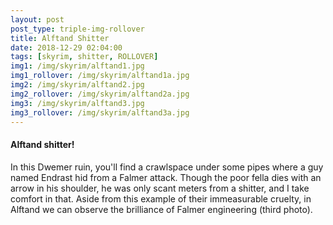 ```yaml
---
layout: post
post_type: triple-img-rollover
title: Alftand Shitter
date: 2018-12-29 02:04:00
tags: [skyrim, shitter, ROLLOVER]
img1: /img/skyrim/alftand1.jpg
img1_rollover: /img/skyrim/alftand1a.jpg
img2: /img/skyrim/alftand2.jpg
img2_rollover: /img/skyrim/alftand2a.jpg
img3: /img/skyrim/alftand3.jpg
img3_rollover: /img/skyrim/alftand3a.jpg
---
```

#### Alftand shitter!

In this Dwemer ruin, you'll find a crawlspace under some pipes where a guy named Endrast hid from a Falmer attack. Though the poor fella dies with an arrow in his shoulder, he was only scant meters from a shitter, and I take comfort in that. Aside from this example of their immeasurable cruelty, in Alftand we can observe the brilliance of Falmer engineering (third photo).
